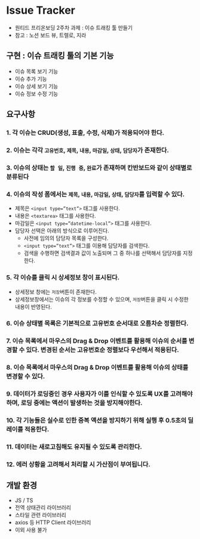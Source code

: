 # Issue Tracker
- 원티드 프리온보딩 2주차 과제 : 이슈 트래킹 툴 만들기
- 참고 : 노션 보드 뷰, 트렐로, 지라
## 구현 : 이슈 트래킹 툴의 기본 기능
- 이슈 목록 보기 기능
- 이슈 추가 기능
- 이슈 상세 보기 기능
- 이슈 정보 수정 기능 
## 요구사항
### 1. 각 이슈는 CRUD(생성, 표출, 수정, 삭제)가 적용되어야 한다.
### 2. 이슈는 각각 `고유번호`, `제목`, `내용`, `마감일`, `상태`, `담당자`가 존재한다.
### 3. 이슈의 상태는 `할 일`, `진행 중`, `완료`가 존재하며 칸반보드와 같이 상태별로 분류된다
### 4. 이슈의 작성 폼에서는 `제목`, `내용`, `마감일`, `상태`, `담당자`를 입력할 수 있다.
- 제목은 `<input type=”text”>` 태그를 사용한다.
- 내용은 `<textarea>` 태그를 사용한다.
- 마감일은 `<input type=”datetime-local”>` 태그를 사용한다.
- 담당자 선택은 아래의 방식으로 이루어진다.
  - 사전에 임의의 담당자 목록을 구성한다.
  - `<input type=”text”>` 태그를 이용해 담당자를 검색한다.
  - 검색을 수행하면 검색결과 값이 노출되며 그 중 하나를 선택해서 담당자를 지정한다.
### 5. 각 이슈를 클릭 시 상세정보 창이 표시된다.
  - 상세정보 창에는 `저장`버튼이 존재한다.
  - 상세정보창에서는 이슈의 각 정보를 수정할 수 있으며, `저장`버튼을 클릭 시 수정한 내용이 반영된다.
### 6. 이슈 상태별 목록은 기본적으로 고유번호 순서대로 오름차순 정렬한다.
### 7. 이슈 목록에서 마우스의 Drag & Drop 이벤트를 활용해 이슈의 순서를 변경할 수 있다. 변경된 순서는 고유번호순 정렬보다 우선해서 적용된다.
### 8. 이슈 목록에서 마우스의 Drag & Drop 이벤트를 활용해 이슈의 상태를 변경할 수 있다.
### 9. 데이터가 로딩중인 경우 사용자가 이를 인식할 수 있도록 UX를 고려해야 하며, 로딩 중에는 액션이 발생하는 것을 방지해야한다.
### 10. 각 기능들은 실수로 인한 중복 액션을 방지하기 위해 실행 후 0.5초의 딜레이를 적용한다.
### 11. 데이터는 새로고침해도 유지될 수 있도록 관리한다.
### 12. 에러 상황을 고려해서 처리할 시 가산점이 부여됩니다.
## 개발 환경
- JS / TS
- 전역 상태관리 라이브러리
- 스타일 관련 라이브러리
- axios 등 HTTP Client 라이브러리
- 이외 사용 불가